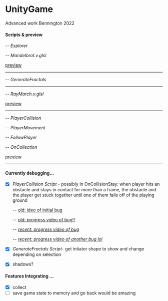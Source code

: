 # UnityGame
Advanced work Bennington 2022



#### Scripts & preview

-- *Explorer* 

-- *Mandelbrot.v.glsl* 

[preview](https://youtu.be/cfsdsM9RSDk)

*****************************************************

-- *GenerateFractals* 

*****************************************************

-- *RayMarch.v.glsl*

[preview](https://youtu.be/0UrKCf3O7a4)
*****************************************************

-- *PlayerCollision*

-- *PlayerMovement* 

-- *FollowPlayer* 

-- *OnCollection* 

[preview](https://youtu.be/vuMkQGmQhTs)

*****************************************************


#### Currently debugging... ####

- [x] *PlayerCollision Script* - possibly in OnCollisionStay: when player hits an obstacle and stays in contact for more than a frame, the obstacle and the player get stuck together until one of them falls off of the playing ground 

     -- [old: ideo of initial bug](https://drive.google.com/file/d/1ZmKTVZOmkKcH46sZOwlaJa-lCvVBX-wI/view?usp=sharing)

     -- [old: progress video of bug!!](https://youtu.be/nihNty_lZJU) 
     
     -- [*recent: progress video of bug*](https://youtu.be/wdY-C9WeHmE)
     
     -- [*recent: progress video of another bug lol*](https://youtu.be/Msb6HGaBh7E)
     
     

- [x] *GenerateFractals Script*- get intiator shape to show and change depending on selection
- [x] shadows? 

#### Features Integrating ... #### 

- [x] collect 
- [ ] save game state to memory and go back would be amazing
